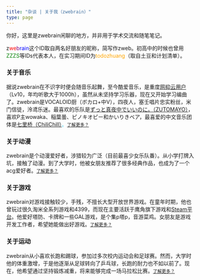 ```yaml
---
title: "杂谈 | 关于我（zwebrain）"
type: page
---
```


你好，这里是zwebrain闲聊的地方，并非用于学术交流和随笔笔记。

z<font color="red">we</font><font color="purple">b</font><font color="blue">rain</font>这个ID取自两名好朋友的昵称，简写作zweb。初高中的时候也曾用<font color="green">ZZZS</font>等IDs代表本人，在实习期间ID为<font color="orange">todozhuang</font>（取自土豆和计划清单）。

### 关于音乐

据说zwebrain在不识字时便会随音乐起舞，至今酷爱音乐，是重度[网抑云用户](https://y.music.163.com/m/user?id=96064525)（Lv10，年均听歌大于1000h），虽然从未坚持学习乐器，现在又开始学习编曲了。zwebrain是VOCALOID厨（ボカロ+中V），四夜人，塞壬唱片忠实粉丝，米门信徒，泠鸢乐迷。最喜欢的乐队是<font color="#6f2add">[ずっと真夜中でいいのに。（ZUTOMAYO）](https://zutomayo.net/)</font>，喜欢P主wowaka、稲葉曇、ピノキオピー和かいりきベア，最喜爱的中文音乐团体是<font color="#51d4f0">[七里桥（ChiliChill）](https://chilichill-music.com/)。</font>[<small>了解更多？</small>](./music/)


### 关于动漫

zwebrain是个动漫爱好者，涉猎较为广泛（目前最喜少女乐队番）。从小学打牌入坑，接触了动漫。到了大学时，他被女朋友推荐了很多经典作品，也成为了一个acg爱好者。[<small>了解更多？</small>](./anime/)


### 关于游戏

zwebrain对游戏接触较少，手残，不擅长大型开放世界游戏。在童年时期，他也曾玩过很久淘米全系列游戏和4399，而现在主要活跃于鹰角旗下游戏和[Steam平台](https://steamcommunity.com/id/zwebrain)。他爱好塔防、卡牌和一些GAL游戏，是个集p塔p，音游菜鸡。女朋友是游戏开发工作者，希望她能做出好游戏。[<small>了解更多？</small>](./game/)


### 关于运动

zwebrain从小喜欢长跑和踢球，参加过多次校内运动会和足球赛。然而，大学时他的体重激增，于是他逐渐从足球转向了乒乓球，长跑的耐力也不如以前了。现在，他希望通过坚持锻炼减重，将来能够完成一场马拉松比赛。[<small>了解更多？</small>](./sport/)
